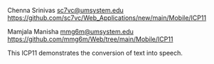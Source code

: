 Chenna Srinivas 
sc7vc@umsystem.edu
https://github.com/sc7vc/Web_Applications/new/main/Mobile/ICP11

Mamjala Manisha
mmg6m@umsystem.edu
https://github.com/mmg6m/Web/tree/main/Mobile/ICP11

This ICP11 demonstrates the conversion of text into speech.
